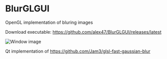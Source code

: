 # BlurGLGUI
OpenGL implementation of bluring images

Download executable: https://github.com/alex47/BlurGLGUI/releases/latest

![Window image](https://i.imgur.com/vJVogT9.png)

Qt implementation of https://github.com/Jam3/glsl-fast-gaussian-blur
